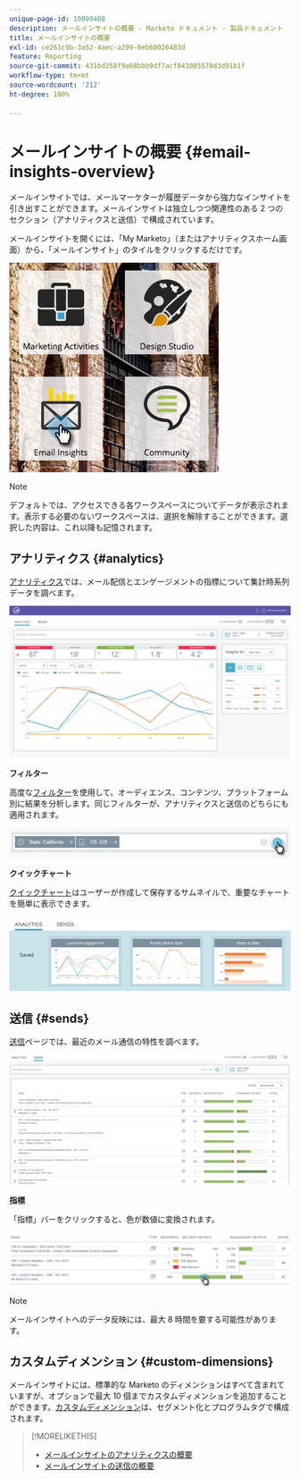 ```yaml
---
unique-page-id: 10099408
description: メールインサイトの概要 - Marketo ドキュメント - 製品ドキュメント
title: メールインサイトの概要
exl-id: ce261c9b-3a52-4aec-a299-0eb60026483d
feature: Reporting
source-git-commit: 431bd258f9a68bbb9df7acf043085578d3d91b1f
workflow-type: tm+mt
source-wordcount: '212'
ht-degree: 100%

---
```


# メールインサイトの概要 {#email-insights-overview}

メールインサイトでは、メールマーケターが履歴データから強力なインサイトを引き出すことができます。メールインサイトは独立しつつ関連性のある 2 つのセクション（アナリティクスと送信）で構成されています。

メールインサイトを開くには、「My  Marketo」（またはアナリティクスホーム画面）から、「メールインサイト」のタイルをクリックするだけです。

![](assets/icon.png)

>[!NOTE]
>
>デフォルトでは、アクセスできる各ワークスペースについてデータが表示されます。表示する必要のないワークスペースは、選択を解除することができます。選択した内容は、これ以降も記憶されます。

## アナリティクス {#analytics}

[アナリティクス](/help/marketo/product-docs/reporting/email-insights/email-insights-analytics-overview.md)では、メール配信とエンゲージメントの指標について集計時系列データを調べます。

![](assets/emailanalytics.jpg)

**フィルター**

高度な[フィルター](/help/marketo/product-docs/reporting/email-insights/filtering-in-email-insights.md)を使用して、オーディエンス、コンテンツ、プラットフォーム別に結果を分析します。同じフィルターが、アナリティクスと送信のどちらにも適用されます。

![](assets/filter.png)

**クイックチャート**

[クイックチャート](/help/marketo/product-docs/reporting/email-insights/email-insights-quick-charts.md)はユーザーが作成して保存するサムネイルで、重要なチャートを簡単に表示できます。

![](assets/three.png)

## 送信 {#sends}

[送信](/help/marketo/product-docs/reporting/email-insights/email-insights-sends-overview.md)ページでは、最近のメール通信の特性を調べます。

![](assets/two.png)

**指標**

「指標」バーをクリックすると、色が数値に変換されます。

![](assets/delivery-metrics.png)

>[!NOTE]
>
>メールインサイトへのデータ反映には、最大 8 時間を要する可能性があります。

## カスタムディメンション {#custom-dimensions}

メールインサイトには、標準的な Marketo のディメンションはすべて含まれていますが、オプションで最大 10 個までカスタムディメンションを追加することができます。[カスタムディメンション](/help/marketo/product-docs/reporting/email-insights/custom-dimensions-for-email-insights.md)は、セグメント化とプログラムタグで構成されます。

>[!MORELIKETHIS]
>
>* [メールインサイトのアナリティクスの概要](/help/marketo/product-docs/reporting/email-insights/email-insights-analytics-overview.md)
>* [メールインサイトの送信の概要](/help/marketo/product-docs/reporting/email-insights/email-insights-sends-overview.md)

